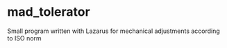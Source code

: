 # mad_tolerator
Small program written with Lazarus for mechanical adjustments according to ISO norm
